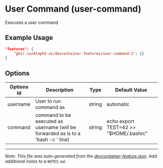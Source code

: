 
# User Command (user-command)

Executes a user command

## Example Usage

```json
"features": {
    "ghcr.io/AlephZ-ai/devcontainer-features/user-command:1": {}
}
```

## Options

| Options Id | Description | Type | Default Value |
|-----|-----|-----|-----|
| username | User to run command as | string | automatic |
| command | command to be executed as username (will be forwarded as is to a 'bash -c <command>' line) | string | echo export TEST=42 >> "\$HOME/.bashrc" |



---

_Note: This file was auto-generated from the [devcontainer-feature.json](https://github.com/AlephZ-ai/devcontainer-features/blob/main/src/user-command/devcontainer-feature.json).  Add additional notes to a `NOTES.md`._

